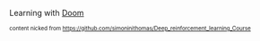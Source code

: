 Learning with [Doom](https://github.com/vsee/uoe_programmingclub/blob/master/projects/rl/Doom/Deep%20Q%20learning%20with%20Doom.ipynb)

<sub><sup>content nicked from https://github.com/simoninithomas/Deep_reinforcement_learning_Course</sup></sub>
